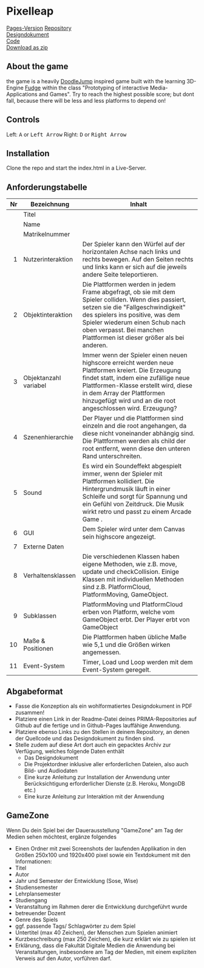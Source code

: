 # Pixelleap
  
[Pages-Version](https://johannschulenburg.github.io/PixelLeap/)
[Repository](https://github.com/JohannSchulenburg/PixelLeap)  
[Designdokument](https://github.com/JohannSchulenburg/PixelLeap/blob/main/documents/Designdokument.pdf)  
[Code](https://github.com/johannschulenburg/PixelLeap/tree/main/typescript)  
[Download as zip](https://github.com/JohannSchulenburg/PixelLeap/archive/main.zip)  
  
## About the game
  
the game is a heavily [DoodleJump](https://play.google.com/store/apps/details?id=com.lima.doodlejump&hl=en&gl=us) inspired game built with the learning 3D-Engine [Fudge](https://github.com/JirkaDellOro/FUDGE) within the class "Prototyping of interactive Media-Applications and Games". Try to reach the highest possible score; but dont fall, because there will be less and less platforms to depend on!

  
## Controls
  
Left:   <kbd>A</kbd> or <kbd>Left Arrow</kbd>
Right:  <kbd>D</kbd> or <kbd>Right Arrow</kbd>  

  
## Installation

Clone the repo and start the index.html in a Live-Server.
  
## Anforderungstabelle

| Nr | Bezeichnung           | Inhalt                                                                                                                                                                                                                                                                         |
|---:|-----------------------|--------------------------------------------------------------------------------------------------------------------------------------------------------------------------------------------------------------------------------------------------------------------------------|
|    | Titel                 |
|    | Name                  |
|    | Matrikelnummer        |
|  1 | Nutzerinteraktion     | Der Spieler kann den Würfel auf der horizontalen Achse nach links und rechts bewegen. Auf den Seiten rechts und links kann er sich auf die jeweils andere Seite teleportieren.                                                                                                                                                 |
|  2 | Objektinteraktion     | Die Plattformen werden in jedem Frame abgefragt, ob sie mit dem Spieler colliden. Wenn dies passiert, setzen sie die "Fallgeschwindigkeit" des spielers ins positive, was dem Spieler wiederum einen Schub nach oben verpasst. Bei manchen Plattformen ist dieser größer als bei anderen.                                                                                                                                                                                  |
|  3 | Objektanzahl variabel | Immer wenn der Spieler einen neuen highscore erreicht werden neue Plattformen kreiert. Die Erzeugung findet statt, indem eine zufällige neue Plattformen-Klasse erstellt wird, diese in dem Array der Plattformen hinzugefügt wird und an die root angeschlossen wird. Erzeugung?                                                                                                                                                      |
|  4 | Szenenhierarchie      | Der Player und die Plattformen sind einzeln and die root angehangen, da diese nicht voneinander abhängig sind. Die Plattformen werden als child der root entfernt, wenn diese den unteren Rand unterschreiten.                                                                                                                                                          |
|  5 | Sound                 | Es wird ein Soundeffekt abgespielt immer, wenn der Spieler mit Plattformen kollidiert. Die Hintergrundmusik läuft in einer Schleife und sorgt für Spannung und ein Gefühl von Zeitdruck. Die Musik wirkt retro und passt zu einem Arcade Game .                                                            |
|  6 | GUI                   | Dem Spieler wird unter dem Canvas sein highscore angezeigt.                                                                                   |
|  7 | Externe Daten         |                                                                                  |
|  8 | Verhaltensklassen     | Die verschiedenen Klassen haben eigene Methoden, wie z.B. move, update und checkCollision. Einige Klassen mit individuellen Methoden sind z.B. PlatformCloud, PlatformMoving, GameObject.                                                                                          |
|  9 | Subklassen            | PlatformMoving und PlatformCloud erben von Platform, welche vom GameObject erbt. Der Player erbt von GameObject |
| 10 | Maße & Positionen     | Die Plattformen haben übliche Maße wie 5,1 und die Größen wirken angemessen.                                                               |
| 11 | Event-System          | Timer, Load und Loop werden mit dem Event-System geregelt.                                                                                                                                                                                |

## Abgabeformat
* Fasse die Konzeption als ein wohlformatiertes Designdokument in PDF zusammen!
* Platziere einen Link in der Readme-Datei deines PRIMA-Repositories auf Github auf die fertige und in Github-Pages lauffähige Anwendung.
* Platziere ebenso Links zu den Stellen in deinem Repository, an denen der Quellcode und das Designdokument zu finden sind.
* Stelle zudem auf diese Art dort auch ein gepacktes Archiv zur Verfügung, welches folgende Daten enthält
  * Das Designdokument 
  * Die Projektordner inklusive aller erforderlichen Dateien, also auch Bild- und Audiodaten
  * Eine kurze Anleitung zur Installation der Anwendung unter Berücksichtigung erforderlicher Dienste (z.B. Heroku, MongoDB etc.) 
  * Eine kurze Anleitung zur Interaktion mit der Anwendung

## GameZone
Wenn Du dein Spiel bei der Dauerausstellung "GameZone" am Tag der Medien sehen möchtest, ergänze folgendes  
* Einen Ordner mit zwei Screenshots der laufenden Applikation in den Größen 250x100 und 1920x400 pixel sowie ein Textdokument mit den Informationen:
* Titel
* Autor
* Jahr und Semester der Entwicklung (Sose, Wise)
* Studiensemester
* Lehrplansemester
* Studiengang
* Veranstaltung im Rahmen derer die Entwicklung durchgeführt wurde
* betreuender Dozent
* Genre des Spiels
* ggf. passende Tags/ Schlagwörter zu dem Spiel
* Untertitel (max 40 Zeichen), der Menschen zum Spielen animiert
* Kurzbeschreibung (max 250 Zeichen), die kurz erklärt wie zu spielen ist
* Erklärung, dass die Fakultät Digitale Medien die Anwendung bei Veranstaltungen, insbesondere am Tag der Medien, mit einem expliziten Verweis auf den Autor, vorführen darf.
